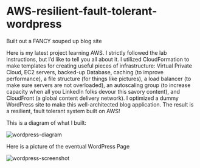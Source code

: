 # AWS-resilient-fault-tolerant-wordpress
Built out a FANCY souped up blog site

Here is my latest project learning AWS. I strictly followed the lab instructions, but I’d like to tell you all about it. I utilized CloudFormation to make templates for creating useful pieces of infrastructure: Virtual Private Cloud, EC2 servers, backed-up Database, caching (to improve performance), a file structure (for things like pictures), a load balancer (to make sure servers are not overloaded), an autoscaling group (to increase capacity when all you LinkedIn folks devour this savory content), and CloudFront (a global content delivery network). I optimized a dummy WordPress site to make this well-architected blog application. The result is a resilient, fault tolerant system built on AWS!

This is a diagram of what I built:

![wordpress-diagram](https://user-images.githubusercontent.com/66890519/163630275-b4e78c69-6b4b-4f79-81bf-538c3f16574d.png)

Here is a picture of the eventual WordPress Page

![wordpress-screenshot](https://user-images.githubusercontent.com/66890519/163592226-8edf6c4c-18e2-4a81-aa37-296a33e2121e.png)
